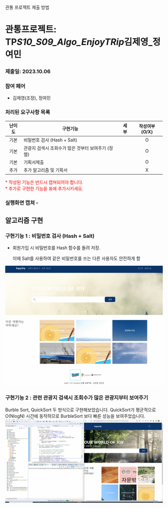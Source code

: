 관통 프로젝트 제출 방법

# 관통프로젝트: TP*S10_S09_Algo_EnjoyTRip*김제영\_정여민

### 제출일: 2023.10.06

### 참여 페어

- 김제영(조장), 정여민

### 처리된 요구사항 목록

| 난이도 | 구현기능                                           | 세부 | 작성여부(O/X) |
| :----: | -------------------------------------------------- | ---- | :-----------: |
|  기본  | 비밀번호 검사 (Hash + Salt)                        |      |       O       |
|  기본  | 관광지 검색시 조회수가 많은 것부터 보여주기 (정렬) |      |       O       |
|  기본  | 기획서제출                                         |      |       O       |
|  추가  | 추가 알고리즘 및 기획서                            |      |       X       |

<span style="color:red">
* 작성된 기능은 반드시 캡쳐되어야 합니다.<br>
* 추가로 구현한 기능을 표에 추가시키세요.
</span>

### 실행화면 캡쳐 -

## 알고리즘 구현

### 구현기능 1 : 비밀번호 검사 (Hash + Salt)

- 회원가입 시 비밀번호를 Hash 함수를 돌려 저장.

  이때 Salt를 사용하여 같은 비밀번호를 쓰는 다른 사용자도 안전하게 함

![loginPW.gif](./loginPW.gif)


### 구현기능 2 : 관련 관광지 검색시 조회수가 많은 관광지부터 보여주기
Burble Sort, QuickSort 두 방식으로 구현해보았습니다.
QuickSort가 평균적으로 O(NlogN) 시간에 동작하므로 BurbleSort 보다 빠른 성능을 보여주었습니다.
![sortTime.gif](./sortTime.gif)
